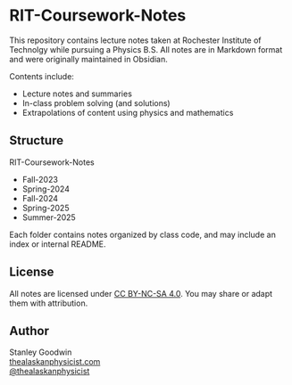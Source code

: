 # RIT-Coursework-Notes
This repository contains lecture notes taken at Rochester Institute of Technolgy while pursuing a Physics B.S. All notes are in Markdown format and were originally maintained in Obsidian.

Contents include:
- Lecture notes and summaries
- In-class problem solving (and solutions)
- Extrapolations of content using physics and mathematics

## Structure
RIT-Coursework-Notes
- Fall-2023
- Spring-2024
- Fall-2024
- Spring-2025
- Summer-2025

Each folder contains notes organized by class code, and may include an index or internal README.

## License
All notes are licensed under [CC BY-NC-SA 4.0](LICENSE). You may share or adapt them with attribution.

## Author
Stanley Goodwin  
[thealaskanphysicist.com](https://thealaskanphysicist.com)  
[@thealaskanphysicist](https://github.com/thealaskanphysicist)
